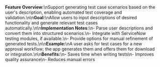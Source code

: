 **Feature Overview:**\nSupport generating test case scenarios based on the user's description, enabling automated test coverage and validation.\n\n**Goal:**\nAllow users to input descriptions of desired functionality and generate relevant test cases automatically.\n\n**Implementation Notes:**\n- Parse user descriptions and convert them into structured scenarios.\n- Integrate with ServiceNow testing modules, if available.\n- Provide options for manual refinement of generated tests.\n\n**Example:**\nA user asks for test cases for a new approval workflow; the app generates them and offers them for download or integration.\n\n**Benefits:**\n- Saves time when writing tests\n- Improves quality assurance\n- Reduces manual errors